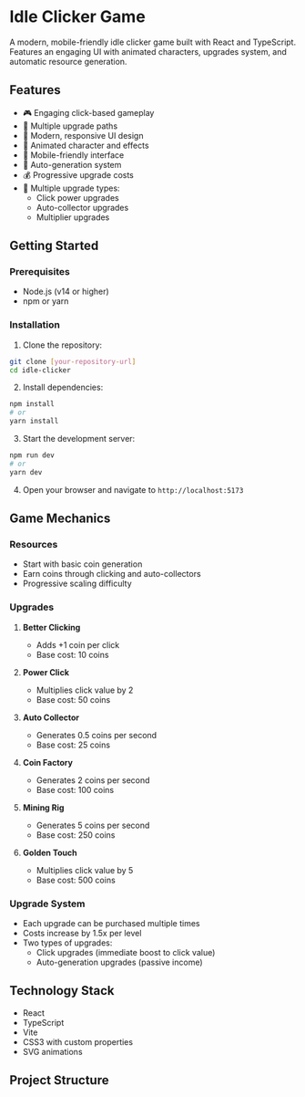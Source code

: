 # Idle Clicker Game

A modern, mobile-friendly idle clicker game built with React and TypeScript. Features an engaging UI with animated characters, upgrades system, and automatic resource generation.

## Features

- 🎮 Engaging click-based gameplay
- 🚀 Multiple upgrade paths
- 🎨 Modern, responsive UI design
- 🌟 Animated character and effects
- 📱 Mobile-friendly interface
- 🔄 Auto-generation system
- 💰 Progressive upgrade costs
- 🎯 Multiple upgrade types:
  - Click power upgrades
  - Auto-collector upgrades
  - Multiplier upgrades

## Getting Started

### Prerequisites

- Node.js (v14 or higher)
- npm or yarn

### Installation

1. Clone the repository:
```bash
git clone [your-repository-url]
cd idle-clicker
```

2. Install dependencies:
```bash
npm install
# or
yarn install
```

3. Start the development server:
```bash
npm run dev
# or
yarn dev
```

4. Open your browser and navigate to `http://localhost:5173`

## Game Mechanics

### Resources
- Start with basic coin generation
- Earn coins through clicking and auto-collectors
- Progressive scaling difficulty

### Upgrades
1. **Better Clicking**
   - Adds +1 coin per click
   - Base cost: 10 coins

2. **Power Click**
   - Multiplies click value by 2
   - Base cost: 50 coins

3. **Auto Collector**
   - Generates 0.5 coins per second
   - Base cost: 25 coins

4. **Coin Factory**
   - Generates 2 coins per second
   - Base cost: 100 coins

5. **Mining Rig**
   - Generates 5 coins per second
   - Base cost: 250 coins

6. **Golden Touch**
   - Multiplies click value by 5
   - Base cost: 500 coins

### Upgrade System
- Each upgrade can be purchased multiple times
- Costs increase by 1.5x per level
- Two types of upgrades:
  - Click upgrades (immediate boost to click value)
  - Auto-generation upgrades (passive income)

## Technology Stack

- React
- TypeScript
- Vite
- CSS3 with custom properties
- SVG animations

## Project Structure
